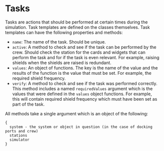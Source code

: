 # Tasks

Tasks are actions that should be performed at certain times during the
simulation. Task templates are defined on the classes themselves. Task templates
can have the following properties and methods:

- `name`: The name of the task. Should be unique.
- `active`: A method to check and see if the task can be performed by the crew.
  Should check the station for the cards and widgets that can perform the task
  and for if the task is even relevant. For example, raising shields when the
  shields are raised is redundant.
- `values`: An object of functions. The key is the name of the value and the
  results of the function is the value that must be set. For example, the
  required shield frequency.
- `verify`: A method to check and see if the task was performed correctly. This
  method includes a named `requiredValues` argument which is the values that
  were defined in the `values` object functions. For example, this will contain
  required shield frequency which must have been set as part of the task.

All methods take a single argument which is an object of the following:

```
{
  system - the system or object in question (in the case of docking ports and crew)
  stations
  simulator
}
```
